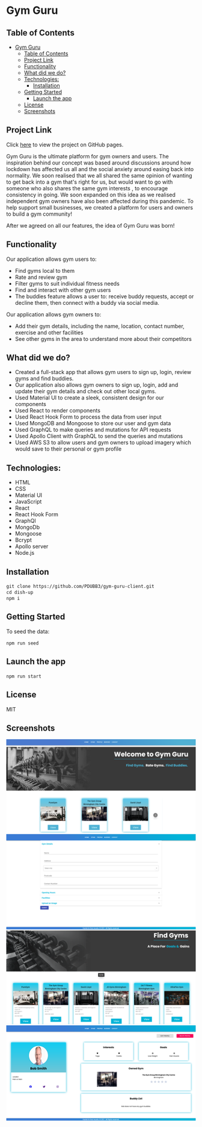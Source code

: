 # Gym Guru

## Table of Contents

- [Gym Guru](#gym-guru)
  - [Table of Contents](#table-of-contents)
  - [Project Link](#project-link)
  - [Functionality](#functionality)
  - [What did we do?](#what-did-we-do)
  - [Technologies:](#technologies)
    - [Installation](#installation)
  - [Getting Started](#getting-started)
    - [Launch the app](#launch-the-app)
  - [License](#license)
  - [Screenshots](#screenshots)

## Project Link

Click [here](https://serene-ravine-79398.herokuapp.com/) to view the project on GitHub pages.

Gym Guru is the ultimate platform for gym owners and users. The inspiration behind our concept was based around discussions around how lockdown has affected us all and the social anxiety around easing back into normality. We soon realised that we all shared the same opinion of wanting to get back into a gym that's right for us, but would want to go with someone who also shares the same gym interests , to encourage consistency in going. We soon expanded on this idea as we realised independent gym owners have also been affected during this pandemic. To help support small businesses, we created a platform for users and owners to build a gym community!

After we agreed on all our features, the idea of Gym Guru was born!

## Functionality

Our application allows gym users to:

- Find gyms local to them
- Rate and review gym
- Filter gyms to suit individual fitness needs
- Find and interact with other gym users
- The buddies feature allows a user to: receive buddy requests, accept or decline them, then connect with a buddy via social media.

Our application allows gym owners to:

- Add their gym details, including the name, location, contact number, exercise and other facilities
- See other gyms in the area to understand more about their competitors

## What did we do?

- Created a full-stack app that allows gym users to sign up, login, review gyms and find buddies.
- Our application also allows gym owners to sign up, login, add and update their gym details and check out other local gyms.
- Used Material UI to create a sleek, consistent design for our components
- Used React to render components
- Used React Hook Form to process the data from user input
- Used MongoDB and Mongoose to store our user and gym data
- Used GraphQL to make queries and mutations for API requests
- Used Apollo Client with GraphQL to send the queries and mutations
- Used AWS S3 to allow users and gym owners to upload imagery which would save to their personal or gym profile

## Technologies:

- HTML
- CSS
- Material UI
- JavaScript
- React
- React Hook Form
- GraphQl
- MongoDb
- Mongoose
- Bcrypt
- Apollo server
- Node.js

## Installation

```
git clone https://github.com/PDUBB3/gym-guru-client.git
cd dish-up
npm i
```

## Getting Started

To seed the data:

```
npm run seed
```

## Launch the app

```
npm run start
```

## License

MIT

## Screenshots

![Screenshot showcasing app home page ](src/assets/screenshots/gym-guru-home.png)
![Screenshot showcasing app create gym form ](src/assets/screenshots/gym-guru-create-gym-form.png)
![Screenshot showcasing app gym page ](src/assets/screenshots/gym-guru-gym-page.png)
![Screenshot showcasing user profile page ](src/assets/screenshots/gym-guru-profile-page.png)
